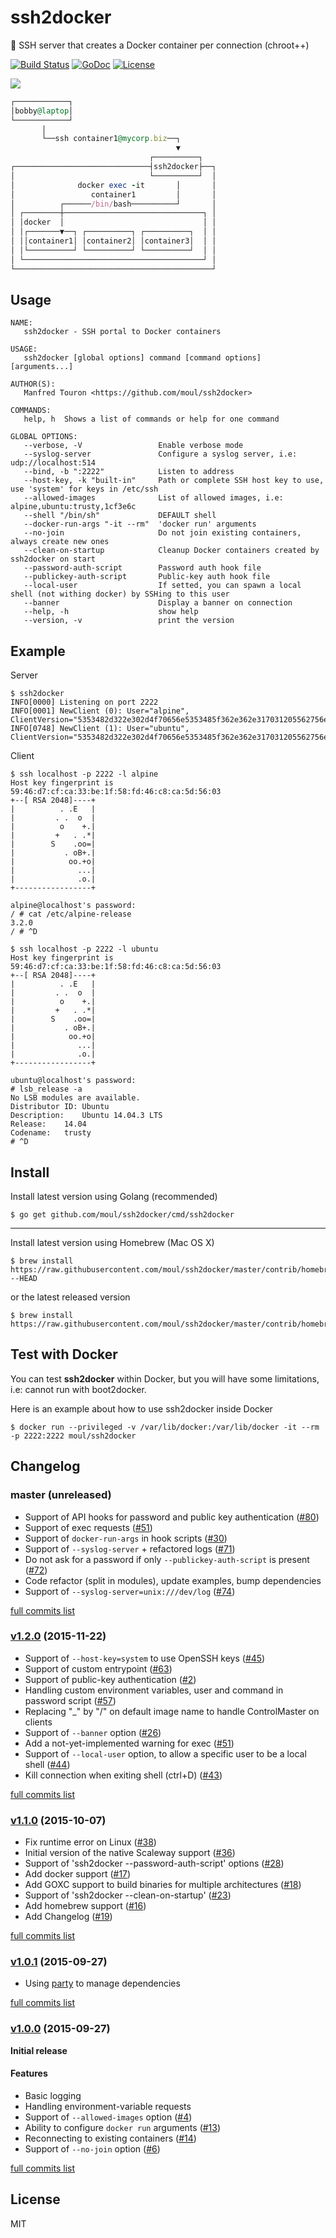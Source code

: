 # ssh2docker
:wrench: SSH server that creates a Docker container per connection (chroot++)

[![Build Status](https://travis-ci.org/moul/ssh2docker.svg?branch=master)](https://travis-ci.org/moul/ssh2docker)
[![GoDoc](https://godoc.org/github.com/moul/ssh2docker?status.svg)](https://godoc.org/github.com/moul/ssh2docker)
[![License](https://img.shields.io/github/license/moul/ssh2docker.svg)](https://github.com/moul/ssh2docker/blob/master/LICENSE)

![](https://raw.githubusercontent.com/moul/ssh2docker/master/resources/ssh2docker.png)

```ruby
┌────────────┐
│bobby@laptop│
└────────────┘
       │
       └──ssh container1@mycorp.biz──┐
                                     ▼
                               ┌──────────┐
┌──────────────────────────────┤ssh2docker├──┐
│                              └──────────┘  │
│              docker exec -it       │       │
│                 container1         │       │
│          ┌──────/bin/bash──────────┘       │
│ ┌────────┼───────────────────────────────┐ │
│ │docker  │                               │ │
│ │┌───────▼──┐ ┌──────────┐ ┌──────────┐  │ │
│ ││container1│ │container2│ │container3│  │ │
│ │└──────────┘ └──────────┘ └──────────┘  │ │
│ └────────────────────────────────────────┘ │
└────────────────────────────────────────────┘
```

## Usage

```
NAME:
   ssh2docker - SSH portal to Docker containers

USAGE:
   ssh2docker [global options] command [command options] [arguments...]

AUTHOR(S):
   Manfred Touron <https://github.com/moul/ssh2docker>

COMMANDS:
   help, h	Shows a list of commands or help for one command

GLOBAL OPTIONS:
   --verbose, -V                 Enable verbose mode
   --syslog-server               Configure a syslog server, i.e: udp://localhost:514
   --bind, -b ":2222"            Listen to address
   --host-key, -k "built-in"     Path or complete SSH host key to use, use 'system' for keys in /etc/ssh
   --allowed-images              List of allowed images, i.e: alpine,ubuntu:trusty,1cf3e6c
   --shell "/bin/sh"             DEFAULT shell
   --docker-run-args "-it --rm"  'docker run' arguments
   --no-join                     Do not join existing containers, always create new ones
   --clean-on-startup            Cleanup Docker containers created by ssh2docker on start
   --password-auth-script 	     Password auth hook file
   --publickey-auth-script 	     Public-key auth hook file
   --local-user 		         If setted, you can spawn a local shell (not withing docker) by SSHing to this user
   --banner 			         Display a banner on connection
   --help, -h			         show help
   --version, -v		         print the version
```

## Example

Server

```console
$ ssh2docker
INFO[0000] Listening on port 2222
INFO[0001] NewClient (0): User="alpine", ClientVersion="5353482d322e302d4f70656e5353485f362e362e317031205562756e74752d327562756e747532"
INFO[0748] NewClient (1): User="ubuntu", ClientVersion="5353482d322e302d4f70656e5353485f362e362e317031205562756e74752d327562756e747532"
```

Client

```console
$ ssh localhost -p 2222 -l alpine
Host key fingerprint is 59:46:d7:cf:ca:33:be:1f:58:fd:46:c8:ca:5d:56:03
+--[ RSA 2048]----+
|          . .E   |
|         . .  o  |
|          o    +.|
|         +   . .*|
|        S    .oo=|
|           . oB+.|
|            oo.+o|
|              ...|
|              .o.|
+-----------------+

alpine@localhost's password:
/ # cat /etc/alpine-release
3.2.0
/ # ^D
```

```console
$ ssh localhost -p 2222 -l ubuntu
Host key fingerprint is 59:46:d7:cf:ca:33:be:1f:58:fd:46:c8:ca:5d:56:03
+--[ RSA 2048]----+
|          . .E   |
|         . .  o  |
|          o    +.|
|         +   . .*|
|        S    .oo=|
|           . oB+.|
|            oo.+o|
|              ...|
|              .o.|
+-----------------+

ubuntu@localhost's password:
# lsb_release -a
No LSB modules are available.
Distributor ID:	Ubuntu
Description:	Ubuntu 14.04.3 LTS
Release:	14.04
Codename:	trusty
# ^D
```

## Install

Install latest version using Golang (recommended)

```console
$ go get github.com/moul/ssh2docker/cmd/ssh2docker
```

---

Install latest version using Homebrew (Mac OS X)

```console
$ brew install https://raw.githubusercontent.com/moul/ssh2docker/master/contrib/homebrew/assh.rb --HEAD

```

or the latest released version

```console
$ brew install https://raw.githubusercontent.com/moul/ssh2docker/master/contrib/homebrew/assh.rb

```

## Test with Docker

You can test **ssh2docker** within Docker, but you will have some limitations, i.e: cannot run with boot2docker.

Here is an example about how to use ssh2docker inside Docker

```console
$ docker run --privileged -v /var/lib/docker:/var/lib/docker -it --rm -p 2222:2222 moul/ssh2docker
```

## Changelog

### master (unreleased)

* Support of API hooks for password and public key authentication ([#80](https://github.com/moul/ssh2docker/issues/80))
* Support of exec requests ([#51](https://github.com/moul/ssh2docker/issues/51))
* Support of `docker-run-args` in hook scripts ([#30](https://github.com/moul/ssh2docker/issues/30))
* Support of `--syslog-server` + refactored logs ([#71](https://github.com/moul/ssh2docker/issues/71))
* Do not ask for a password if only `--publickey-auth-script` is present ([#72](https://github.com/moul/ssh2docker/issues/72))
* Code refactor (split in modules), update examples, bump dependencies
* Support of `--syslog-server=unix:///dev/log` ([#74](https://github.com/moul/ssh2docker/issues/74))

[full commits list](https://github.com/moul/ssh2docker/compare/v1.2.0...master)

### [v1.2.0](https://github.com/moul/ssh2docker/releases/tag/v1.2.0) (2015-11-22)

* Support of `--host-key=system` to use OpenSSH keys ([#45](https://github.com/moul/ssh2docker/issues/45))
* Support of custom entrypoint ([#63](https://github.com/moul/ssh2docker/issues/63))
* Support of public-key authentication ([#2](https://github.com/moul/ssh2docker/issues/2))
* Handling custom environment variables, user and command in password script ([#57](https://github.com/moul/ssh2docker/issues/57))
* Replacing "_" by "/" on default image name to handle ControlMaster on clients
* Support of `--banner` option ([#26](https://github.com/moul/ssh2docker/issues/26))
* Add a not-yet-implemented warning for exec ([#51](https://github.com/moul/ssh2docker/issues/51))
* Support of `--local-user` option, to allow a specific user to be a local shell ([#44](https://github.com/moul/ssh2docker/issues/44))
* Kill connection when exiting shell (ctrl+D) ([#43](https://github.com/moul/ssh2docker/issues/43))

[full commits list](https://github.com/moul/ssh2docker/compare/v1.1.0...v1.2.0)

### [v1.1.0](https://github.com/moul/ssh2docker/releases/tag/v1.1.0) (2015-10-07)

* Fix runtime error on Linux ([#38](https://github.com/moul/ssh2docker/issues/38))
* Initial version of the native Scaleway support ([#36](https://github.com/moul/ssh2docker/issues/36))
* Support of 'ssh2docker --password-auth-script' options ([#28](https://github.com/moul/ssh2docker/issues/28))
* Add docker support ([#17](https://github.com/moul/ssh2docker/issues/17))
* Add GOXC support to build binaries for multiple architectures ([#18](https://github.com/moul/ssh2docker/issues/18))
* Support of 'ssh2docker --clean-on-startup' ([#23](https://github.com/moul/ssh2docker/issues/23))
* Add homebrew support ([#16](https://github.com/moul/ssh2docker/issues/16))
* Add Changelog ([#19](https://github.com/moul/ssh2docker/issues/19))

[full commits list](https://github.com/moul/ssh2docker/compare/v1.0.1...v1.1.0)

### [v1.0.1](https://github.com/moul/ssh2docker/releases/tag/v1.0.1) (2015-09-27)

* Using [party](https://github.com/mjibson/party) to manage dependencies

[full commits list](https://github.com/moul/ssh2docker/compare/v1.0.0...v1.0.1)

### [v1.0.0](https://github.com/moul/ssh2docker/releases/tag/v1.0.0) (2015-09-27)

**Initial release**

#### Features

* Basic logging
* Handling environment-variable requests
* Support of `--allowed-images` option ([#4](https://github.com/moul/ssh2docker/issues/4))
* Ability to configure `docker run` arguments ([#13](https://github.com/moul/ssh2docker/issues/13))
* Reconnecting to existing containers ([#14](https://github.com/moul/ssh2docker/issues/14))
* Support of `--no-join` option ([#6](https://github.com/moul/ssh2docker/issues/6))

[full commits list](https://github.com/moul/ssh2docker/compare/a398db225cefe1d1de642217be1c06d6c5d721b0...v1.0.0)

## License

MIT
